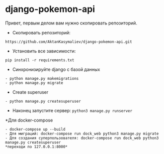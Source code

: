 # django-pokemon-api

Привет, первым делом вам нужно скопировать репозиторий.
* Скопировать репозиторий:
```
https://github.com/AktanKasymaliev/django-pokemon-api.git
```
* Установить все зависимости: 
```
pip install -r requirements.txt
```
* Синхронизируйте django с базой данных
```
- python manage.py makemigrations
- python manage.py migrate
```

* Create superuser
```
- python manage.py createsuperuser
```
* Наконец запустите сервер: `python3 manage.py runserver`


*Для docker-compose
```
- docker-compose up --build  
- Для миграций: docker-compose run dock_web python3 manage.py migrate
- Для создания суперпользователя: docker-compose run dock_web python3 manage.py createsuperuser
*переходи по 127.0.0.1:8000*
```

